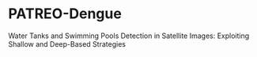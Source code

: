 # PATREO-Dengue
Water Tanks and Swimming Pools Detection in Satellite Images: Exploiting Shallow and Deep-Based Strategies
